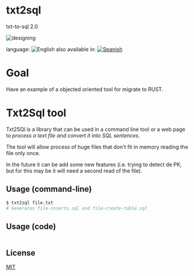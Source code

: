 # txt2sql
txt-to-sql 2.0


![designing](https://img.shields.io/badge/stability-designing-red.svg)


language: ![English](https://raw.githubusercontent.com/codenautas/multilang/master/img/lang-en.png)
also available in:
[![Spanish](https://raw.githubusercontent.com/codenautas/multilang/master/img/lang-es.png)](LEEME.md)

# Goal

Have an example of a objected oriented tool for migrate to RUST.

# Txt2Sql tool

Txt2SQl is a library that can be used in a command line tool or a web page to
*process a text file and convert it into SQL sentences*.

The tool will allow process of huge files that don't fit in memory reading the file only once.

In the future it can be add some new features (i.e. trying to detect de PK,
but for this may be it will need a second read of the file).


## Usage (command-line)



```sh
$ txt2sql file.txt
# Generates file-inserts.sql and file-create-table.sql
```


## Usage (code)


```js

```

## License

[MIT](LICENSE)

